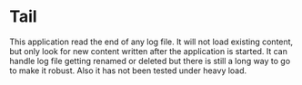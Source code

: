 # Tail

This application read the end of any log file. It will not load existing content, but only look for new content written after the application is started. It can handle log file getting renamed or deleted but there is still a long way to go to make it robust. Also it has not been tested under heavy load.
